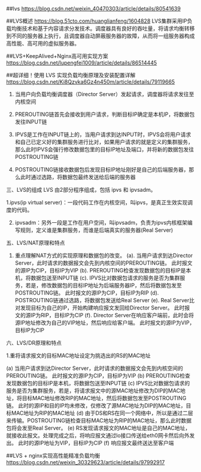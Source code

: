 ##lvs
https://blog.csdn.net/weixin_40470303/article/details/80541639

##LVS概述
https://blog.51cto.com/huanglianfeng/1604828
LVS集群采用IP负载均衡技术和基于内容请求分发技术。调度器具有良好的吞吐量，将请求均衡转移到不同的服务器上执行，且调度器自动屏蔽服务器的故障，从而将一组服务器构成高性能、高可用的虚拟服务器。
       
##LVS+KeepAlived+Nginx高可用实现方案
https://blog.csdn.net/lupengfei1009/article/details/86514445

##超详细！使用 LVS 实现负载均衡原理及安装配置详解
https://blog.csdn.net/Ki8Qzvka6Gz4n450m/article/details/79119665
1. 当用户向负载均衡调度器（Director Server）发起请求，调度器将请求发往至内核空间

2. PREROUTING链首先会接收到用户请求，判断目标IP确定是本机IP，将数据包发往INPUT链

3. IPVS是工作在INPUT链上的，当用户请求到达INPUT时，IPVS会将用户请求和自己已定义好的集群服务进行比对，如果用户请求的就是定义的集群服务，那么此时IPVS会强行修改数据包里的目标IP地址及端口，并将新的数据包发往POSTROUTING链

4. POSTROUTING链接收数据包后发现目标IP地址刚好是自己的后端服务器，那么此时通过选路，将数据包最终发送给后端的服务器

三、LVS的组成
LVS 由2部分程序组成，包括 ipvs 和 ipvsadm。

1.ipvs(ip virtual server)：一段代码工作在内核空间，叫ipvs，是真正生效实现调度的代码。

2. ipvsadm：另外一段是工作在用户空间，叫ipvsadm，负责为ipvs内核框架编写规则，定义谁是集群服务，而谁是后端真实的服务器(Real Server)

五、LVS/NAT原理和特点
1. 重点理解NAT方式的实现原理和数据包的改变。
(a). 当用户请求到达Director Server，此时请求的数据报文会先到内核空间的PREROUTING链。 此时报文的源IP为CIP，目标IP为VIP
(b). PREROUTING检查发现数据包的目标IP是本机，将数据包送至INPUT链
(c). IPVS比对数据包请求的服务是否为集群服务，若是，修改数据包的目标IP地址为后端服务器IP，然后将数据包发至POSTROUTING链。 此时报文的源IP为CIP，目标IP为RIP
(d). POSTROUTING链通过选路，将数据包发送给Real Server
(e). Real Server比对发现目标为自己的IP，开始构建响应报文发回给Director Server。 此时报文的源IP为RIP，目标IP为CIP
(f). Director Server在响应客户端前，此时会将源IP地址修改为自己的VIP地址，然后响应给客户端。 此时报文的源IP为VIP，目标IP为CIP


六、LVS/DR原理和特点

1.重将请求报文的目标MAC地址设定为挑选出的RS的MAC地址

(a) 当用户请求到达Director Server，此时请求的数据报文会先到内核空间的PREROUTING链。 此时报文的源IP为CIP，目标IP为VIP
(b) PREROUTING检查发现数据包的目标IP是本机，将数据包送至INPUT链
(c) IPVS比对数据包请求的服务是否为集群服务，若是，将请求报文中的源MAC地址修改为DIP的MAC地址，将目标MAC地址修改RIP的MAC地址，然后将数据包发至POSTROUTING链。 此时的源IP和目的IP均未修改，仅修改了源MAC地址为DIP的MAC地址，目标MAC地址为RIP的MAC地址
(d) 由于DS和RS在同一个网络中，所以是通过二层来传输。POSTROUTING链检查目标MAC地址为RIP的MAC地址，那么此时数据包将会发至Real Server。
(e) RS发现请求报文的MAC地址是自己的MAC地址，就接收此报文。处理完成之后，将响应报文通过lo接口传送给eth0网卡然后向外发出。 此时的源IP地址为VIP，目标IP为CIP
(f) 响应报文最终送达至客户端

##LVS + nginx实现高性能精准负载均衡
https://blog.csdn.net/weixin_30329623/article/details/97992917


